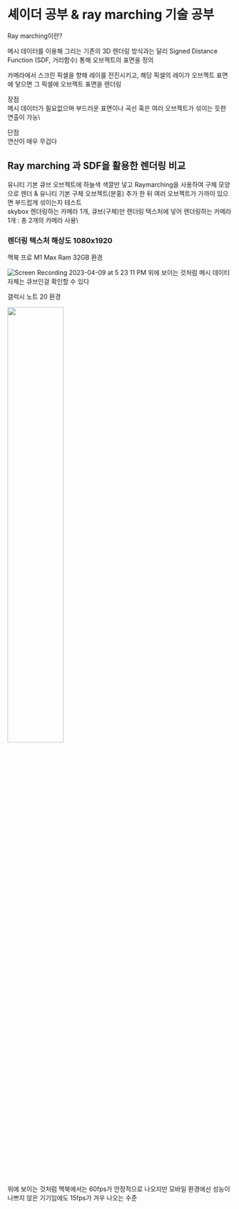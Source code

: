 # 셰이더 공부 &amp; ray marching 기술 공부

Ray marching이란?

메시 데이터를 이용해 그리는 기존의 3D 렌더링 방식과는 달리 Signed Distance Function (SDF, 거리함수) 통해 오브젝트의 표면을 정의

카메라에서 스크린 픽셀을 향해 레이를 전진시키고, 해당 픽셀의 레이가 오브젝트 표면에 닿으면 그 픽셀에 오브젝트 표면을 렌더링

장점\
메시 데이터가 필요없으며 부드러운 표면이나 곡선 혹은 여러 오브젝트가 섞이는 듯한 연출이 가능\

단점\
연산이 매우 무겁다

## Ray marching 과 SDF을 활용한 렌더링 비교

유니티 기본 큐브 오브젝트에 하늘색 색깔만 넣고 Raymarching을 사용하여 구체 모양으로 렌더 & 유니티 기본 구체 오브젝트(분홍) 추가 한 뒤 여러 오브젝트가 가까이 있으면 부드럽게 섞이는지 테스트\
skybox 렌더링하는 카메라 1개, 큐브(구체)만 렌더링 텍스처에 넣어 렌더링하는 카메라 1개 : 총 2개의 카메라 사용\

### 렌더링 텍스처 해상도 1080x1920

맥북 프로 M1 Max Ram 32GB 환경

![Screen Recording 2023-04-09 at 5 23 11 PM](https://user-images.githubusercontent.com/63217600/230762434-ccf71d7d-6ce3-4f7a-86f6-27f560da2cf1.gif)
위에 보이는 것처럼 메시 데이터 자체는 큐브인걸 확인할 수 있다

갤럭시 노트 20 환경

<img src="https://user-images.githubusercontent.com/63217600/230762656-a63a9542-b4b2-4ae9-8f69-4ce5b5f5cc99.gif" width="50%" height="50%">

위에 보이는 것처럼 맥북에서는 60fps가 안정적으로 나오지만 모바일 환경에선 성능이 나쁘지 않은 기기임에도 15fps가 겨우 나오는 수준

